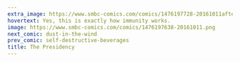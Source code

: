 ```yaml
---
extra_image: https://www.smbc-comics.com/comics/1476197728-20161011after.png
hovertext: Yes, this is exactly how immunity works.
image: https://www.smbc-comics.com/comics/1476197638-20161011.png
next_comic: dust-in-the-wind
prev_comic: self-destructive-beverages
title: The Presidency
---
```


